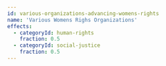 ```yaml
---
id: various-organizations-advancing-womens-rights
name: 'Various Womens Righs Organizations'
effects:
  - categoryId: human-rights
    fraction: 0.5
  - categoryId: social-justice
    fraction: 0.5
---
```

